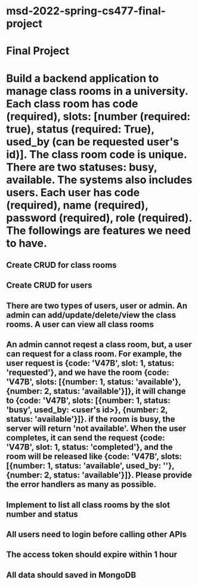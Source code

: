 # msd-2022-spring-cs477-final-project

# Final Project

# Build a backend application to manage class rooms in a university. Each class room has code (required), slots: [number (required: true), status (required: True), used_by (can be requested user's id)]. The class room code is unique. There are two statuses: busy, available. The systems also includes users. Each user has code (required), name (required), password (required), role (required). The followings are features we need to have.



## Create CRUD for class rooms

## Create CRUD for users

## There are two types of users, user or admin. An admin can add/update/delete/view the class rooms. A user can view all class rooms

## An admin cannot reqest a class room, but, a user can request for a class room. For example, the user request is {code: 'V47B', slot: 1, status: 'requested'}, and we have the room {code: 'V47B', slots: [{number: 1, status: 'available'}, {number: 2, status: 'available'}]}, it will change to {code: 'V47B', slots: [{number: 1, status: 'busy', used_by: <user's id>}, {number: 2, status: 'available'}]}. if the room is busy, the server will return 'not available'. When the user completes, it can send the request {code: 'V47B', slot: 1, status: 'completed'}, and the room will be released like {code: 'V47B', slots: [{number: 1, status: 'available', used_by: ''}, {number: 2, status: 'available'}]}. Please provide the error handlers as many as possible.

## Implement to list all class rooms by the slot number and status

## All users need to login before calling other APIs

## The access token should expire within 1 hour

## All data should saved in MongoDB

